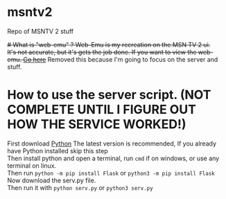# msntv2
Repo of MSNTV 2 stuff 

~~# What is "web-emu" ?
Web-Emu is my recreation on the MSN TV 2 ui. \
It's not accurate, but it's gets the job done.
If you want to view the web-emu. [Go here](https://msntv.celerii.site/web-emu)~~
Removed this because I'm going to focus on the server and stuff.

# How to use the server script. (NOT COMPLETE UNTIL I FIGURE OUT HOW THE SERVICE WORKED!)
First download [Python](https://www.python.org/downloads/) The latest version is recommended, If you already have Python installed skip this step\
Then install python and open a terminal, run `cmd` if on windows, or use any terminal on linux.\
Then run `python -m pip install Flask` or `python3 -m pip install Flask`\
Now download the serv.py file. \
Then run it with `python serv.py` or `python3 serv.py`
